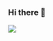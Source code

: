 ### Hi there 👋
 
<a href="https://discord.com/users/593066606574305330"><img align="left" src="https://lanyard-profile-readme.vercel.app/api/593066606574305330?bg=1a2026&borderRadius=2px&hideDiscrim=false"/></a>
